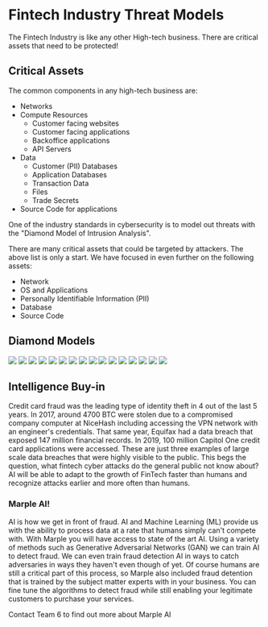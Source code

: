 # Fintech Industry Threat Models

The Fintech Industry is like any other High-tech business.  There are critical assets that need to be protected!

## Critical Assets

The common components in any high-tech business are:

* Networks
* Compute Resources
    * Customer facing websites
    * Customer facing applications
    * Backoffice applications
    * API Servers
* Data
    * Customer (PII) Databases
    * Application Databases
    * Transaction Data
    * Files
    * Trade Secrets
* Source Code for applications

One of the industry standards in cybersecurity is to model out threats with the "Diamond Model of Intrusion Analysis".  

There are many critical assets that could be targeted by attackers.  The above list is only a start.  We have focused in even further on the following assets:

* Network
* OS and Applications
* Personally Identifiable Information (PII)
* Database
* Source Code

## Diamond Models

<img src="{{ '/assets/images/slidedeck/Slide23.jpg' | relative_url }}" />

<img src="{{ '/assets/images/slidedeck/Slide24.jpg' | relative_url }}" />

<img src="{{ '/assets/images/slidedeck/Slide25.jpg' | relative_url }}" />

<img src="{{ '/assets/images/slidedeck/Slide26.jpg' | relative_url }}" />

<img src="{{ '/assets/images/slidedeck/Slide27.jpg' | relative_url }}" />

<img src="{{ '/assets/images/slidedeck/Slide28.jpg' | relative_url }}" />

<img src="{{ '/assets/images/slidedeck/Slide29.jpg' | relative_url }}" />

<img src="{{ '/assets/images/slidedeck/Slide30.jpg' | relative_url }}" />

<img src="{{ '/assets/images/slidedeck/Slide31.jpg' | relative_url }}" />

<img src="{{ '/assets/images/slidedeck/Slide32.jpg' | relative_url }}" />

<img src="{{ '/assets/images/slidedeck/Slide33.jpg' | relative_url }}" />

<img src="{{ '/assets/images/slidedeck/Slide34.jpg' | relative_url }}" />

<img src="{{ '/assets/images/slidedeck/Slide35.jpg' | relative_url }}" />

<img src="{{ '/assets/images/slidedeck/Slide36.jpg' | relative_url }}" />

<img src="{{ '/assets/images/slidedeck/Slide37.jpg' | relative_url }}" />

<img src="{{ '/assets/images/slidedeck/Slide38.jpg' | relative_url }}" />

## Intelligence Buy-in

Credit card fraud was the leading type of identity theft in 4 out of the last 5 years. In 2017, around 4700 BTC were stolen due to a compromised company computer at NiceHash including accessing the VPN network with an engineer's credentials. That same year, Equifax had a data breach that exposed 147 million financial records. In 2019, 100 million Capitol One credit card applications were accessed. These are just three examples of large scale data breaches that were highly visible to the public. This begs the question, what fintech cyber attacks do the general public not know about? AI will be able to adapt to the growth of FinTech faster than humans and recognize attacks earlier and more often than humans.

### Marple AI!

AI is how we get in front of fraud.  AI and Machine Learning (ML) provide us with the ability to process data at a rate that humans simply can't compete with.  With Marple you will have access to state of the art AI.  Using a variety of methods such as Generative Adversarial Networks (GAN) we can train AI to detect fraud.  We can even train fraud detection AI in ways to catch adversaries in ways they haven't even though of yet.  Of course humans are still a critical part of this process, so Marple also included fraud detention that is trained by the subject matter experts with in your business.  You can fine tune the algorithms to detect fraud while still enabling your legitimate customers to purchase your services.

Contact Team 6 to find out more about Marple AI
